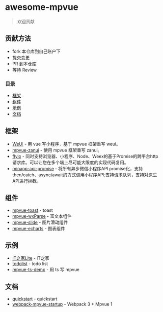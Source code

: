 # awesome-mpvue

> 欢迎贡献

## 贡献方法

* fork 本仓库到自己账户下
* 提交变更
* PR 到本仓库
* 等待 Review

### 目录

- [框架](#框架)
- [组件](#组件)
- [示例](#示例)
- [文档](#文档)

## 框架

* [WeUI](https://github.com/KuangPF/wxapp-vue) - 用 vue 写小程序，基于 mpvue 框架重写 weui。
* [mpvue-zanui](https://github.com/samwang1027/mpvue-zanui) - 使用 mpvue 框架重写 zanui。
* [flyio](https://github.com/wendux/fly/blob/master/README-CH.md) - 同时支持浏览器、小程序、Node、Weex的基于Promise的跨平台http请求库。可以让您在多个端上尽可能大限度的实现代码复用。
* [minapp-api-promise](https://github.com/bigmeow/minapp-api-promise) - 将所有异步微信小程序API promise化，支持then/catch、async/await的方式调用小程序API;支持请求队列，支持对原生API进行拦截。


## 组件

* [mpvue-toast](https://github.com/linrui1994/mpvue-toast) - toast
* [mpvue-wxParse](https://github.com/F-loat/mpvue-wxParse) - 富文本组件
* [mpvue-slide](https://github.com/lulusir/mpvue-slide) - 图片滑动组件
* [mpvue-echarts](https://github.com/F-loat/mpvue-echarts) - 图表组件

## 示例

* [IT之家Lite](https://github.com/F-loat/ithome-lite) - IT之家
* [todolist](https://github.com/tangsj/mpvue-todolist) - todo list
* [mpvue-ts-demo](https://github.com/WingGao/mpvue-ts-demo) - 用 ts 写 mpvue

## 文档

* [quickstart](https://github.com/mpvue/mpvue-quickstart) - quickstart
* [webpack-mpvue-startup](https://github.com/dwqs/webpack-mpvue-startup) - Webpack 3 + Mpvue 1
